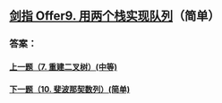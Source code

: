 ## [ 剑指 Offer9. 用两个栈实现队列](https://leetcode-cn.com/problems/merge-two-sorted-lists/)（简单）





### 答案：



#### [上一题（7. 重建二叉树）(中等)](https://github.com/sdwwld/leetCode/blob/master/src/main/java/com/wld/java/offer/剑指Offer07.md)

#### [下一题（10. 斐波那契数列）(简单)](https://github.com/sdwwld/leetCode/blob/master/src/main/java/com/wld/java/offer/剑指Offer10-I.md)